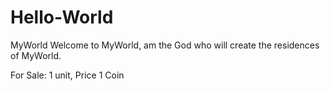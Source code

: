 # Hello-World
MyWorld
Welcome to MyWorld, am the God who will create the residences of MyWorld. 

For Sale: 1 unit, Price 1 Coin
